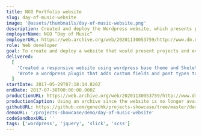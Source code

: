 ```yaml
---
title: NGO Portfolio website
slug: day-of-music-website
image: '@assets/thumbnails/day-of-music-website.png'
description: Created and deploy the Wordpress website, which presents projects and events of Kharkiv NGO
employerName: NGO “Day of Music”
employerURL: https://web.archive.org/web/20201130053759/http://www.dm.org.ua/
role: Web developer
goal: To create and deploy a website that would present projects and events organized by Kharkiv NGO
delivered:
  [
    'Created a responsive website using wordpress base theme and Skeleton css',
    'Wrote a wordpress plugin that adds custom fields and post types to wordpress, allowing new projects to appear on the main slider (jQuery + Slick)',
  ]
startDate: 2017-05-29T07:18:14.820Z
endDate: 2017-07-30T00:00:00.000Z
productionURL: https://web.archive.org/web/20201130053759/http://www.dm.org.ua/
productionCaption: Using an archive since the website is no longer available
githubURL: https://github.com/genechk/projects-showcase/tree/master/demos/2017-dm-org-ua
demoURL: '/projects-showcase/demo/day-of-music-website'
codeSandboxURL: ''
tags: ['wordpress', 'jquery', 'slick', 'scss']
---
```

